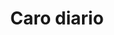 ---
title: "Caro diario"
year: 1993
rating: 4
stars: "★★★★"
rewatched: false
permalink: "caro-diario"
watched_on: 2024-02-11
---